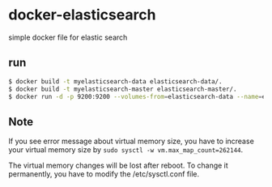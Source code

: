 # docker-elasticsearch
simple docker file for elastic search 

## run

```bash
$ docker build -t myelasticsearch-data elasticsearch-data/.
$ docker build -t myelasticsearch-master elasticsearch-master/.
$ docker run -d -p 9200:9200 --volumes-from=elasticsearch-data --name=elasticsearch-master myelasticsearch-master
```

## Note

If you see error message about virtual memory size, you have to increase your virtual memory size by `sudo sysctl -w vm.max_map_count=262144`.

The virtual memory changes will be lost after reboot. To change it permanently, you have to modify the /etc/sysctl.conf file.
